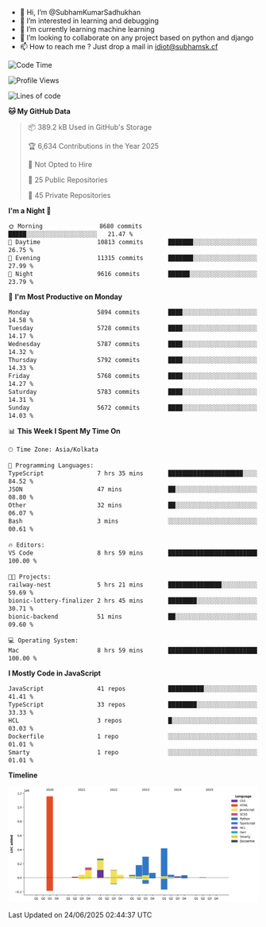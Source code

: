- 👋 Hi, I’m @SubhamKumarSadhukhan
- 👀 I’m interested in learning and debugging
- 🌱 I’m currently learning machine learning
- 💞️ I’m looking to collaborate on any project based on python and django
- 📫 How to reach me ?
      Just drop a mail in idiot@subhamsk.cf

<!---
SubhamKumarSadhukhan/SubhamKumarSadhukhan is a ✨ special ✨ repository because its `README.md` (this file) appears on your GitHub profile.
You can click the Preview link to take a look at your changes.
--->


<!--START_SECTION:waka-->
![Code Time](http://img.shields.io/badge/Code%20Time-2%2C970%20hrs%2032%20mins-blue)

![Profile Views](http://img.shields.io/badge/Profile%20Views-0-blue)

![Lines of code](https://img.shields.io/badge/From%20Hello%20World%20I%27ve%20Written-2.9%20million%20lines%20of%20code-blue)

**🐱 My GitHub Data** 

> 📦 389.2 kB Used in GitHub's Storage 
 > 
> 🏆 6,634 Contributions in the Year 2025
 > 
> 🚫 Not Opted to Hire
 > 
> 📜 25 Public Repositories 
 > 
> 🔑 45 Private Repositories 
 > 
**I'm a Night 🦉** 

```text
🌞 Morning                8680 commits        █████░░░░░░░░░░░░░░░░░░░░   21.47 % 
🌆 Daytime                10813 commits       ███████░░░░░░░░░░░░░░░░░░   26.75 % 
🌃 Evening                11315 commits       ███████░░░░░░░░░░░░░░░░░░   27.99 % 
🌙 Night                  9616 commits        ██████░░░░░░░░░░░░░░░░░░░   23.79 % 
```
📅 **I'm Most Productive on Monday** 

```text
Monday                   5894 commits        ████░░░░░░░░░░░░░░░░░░░░░   14.58 % 
Tuesday                  5728 commits        ████░░░░░░░░░░░░░░░░░░░░░   14.17 % 
Wednesday                5787 commits        ████░░░░░░░░░░░░░░░░░░░░░   14.32 % 
Thursday                 5792 commits        ████░░░░░░░░░░░░░░░░░░░░░   14.33 % 
Friday                   5768 commits        ████░░░░░░░░░░░░░░░░░░░░░   14.27 % 
Saturday                 5783 commits        ████░░░░░░░░░░░░░░░░░░░░░   14.31 % 
Sunday                   5672 commits        ████░░░░░░░░░░░░░░░░░░░░░   14.03 % 
```


📊 **This Week I Spent My Time On** 

```text
🕑︎ Time Zone: Asia/Kolkata

💬 Programming Languages: 
TypeScript               7 hrs 35 mins       █████████████████████░░░░   84.52 % 
JSON                     47 mins             ██░░░░░░░░░░░░░░░░░░░░░░░   08.80 % 
Other                    32 mins             ██░░░░░░░░░░░░░░░░░░░░░░░   06.07 % 
Bash                     3 mins              ░░░░░░░░░░░░░░░░░░░░░░░░░   00.61 % 

🔥 Editors: 
VS Code                  8 hrs 59 mins       █████████████████████████   100.00 % 

🐱‍💻 Projects: 
railway-nest             5 hrs 21 mins       ███████████████░░░░░░░░░░   59.69 % 
bionic-lottery-finalizer 2 hrs 45 mins       ████████░░░░░░░░░░░░░░░░░   30.71 % 
bionic-backend           51 mins             ██░░░░░░░░░░░░░░░░░░░░░░░   09.60 % 

💻 Operating System: 
Mac                      8 hrs 59 mins       █████████████████████████   100.00 % 
```

**I Mostly Code in JavaScript** 

```text
JavaScript               41 repos            ██████████░░░░░░░░░░░░░░░   41.41 % 
TypeScript               33 repos            ████████░░░░░░░░░░░░░░░░░   33.33 % 
HCL                      3 repos             █░░░░░░░░░░░░░░░░░░░░░░░░   03.03 % 
Dockerfile               1 repo              ░░░░░░░░░░░░░░░░░░░░░░░░░   01.01 % 
Smarty                   1 repo              ░░░░░░░░░░░░░░░░░░░░░░░░░   01.01 % 
```



**Timeline**

![Lines of Code chart](https://raw.githubusercontent.com/SubhamKumarSadhukhan/SubhamKumarSadhukhan/main/assets/bar_graph.png)


 Last Updated on 24/06/2025 02:44:37 UTC
<!--END_SECTION:waka-->
